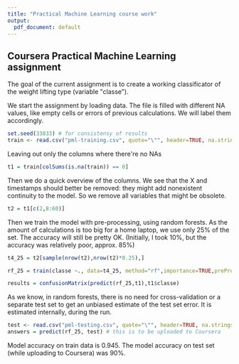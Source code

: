 ```yaml
---
title: "Practical Machine Learning course work"
output:
  pdf_document: default
---
```


## Coursera Practical Machine Learning assignment

The goal of the current assignment is to create a working classificator of the weight lifting type (variable "classe").

We start the assignment by loading data. The file is filled with different NA values, like empty cells or errors of previous calculations. We will label them accordingly. 


```r
set.seed(33833) # for consistensy of results
train <- read.csv("pml-training.csv", quote="\"", header=TRUE, na.strings=c("NA","","#DIV/0!"))
```

Leaving out only the columns where there're no NAs

```r
t1 = train[colSums(is.na(train)) == 0]
```

Then we do a quick overview of the columns. We see that the X and timestamps should better be removed: they might add nonexistent continuity to the model. So we remove all variables that might be obsolete. 


```r
t2 = t1[c(2,8:60)]
```

Then we train the model with pre-processing, using random forests. As the amount of calculations is too big for a home laptop, we use only 25% of the set. The accuracy will still be pretty OK. (Initially, I took 10%, but the accuracy was relatively poor, approx. 85%)


```r
t4_25 = t2[sample(nrow(t2),nrow(t2)*0.25),]
```


```r
rf_25 = train(classe ~., data=t4_25, method="rf",importance=TRUE,preProcess="pca")
```

```r
results = confusionMatrix(predict(rf_25,t1),t1$classe)
```

As we know, in random forests, there is no need for cross-validation or a separate test set to get an unbiased estimate of the test set error. It is estimated internally, during the run. 


```r
test <- read.csv("pml-testing.csv", quote="\"", header=TRUE, na.strings=c("NA","","#DIV/0!"))
answers = predict(rf_25, test) # this is to be uploaded to Coursera
```

Model accuracy on train data is 0.945. The model accuracy on test set (while uploading to Coursera) was 90%. 
